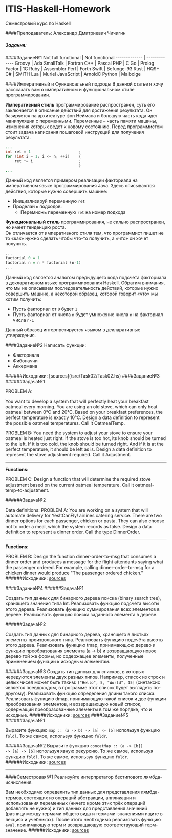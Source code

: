 # ITIS-Haskell-Homework
Семестровый курс по Haskell

####Преподаватель: Александр Дмитриевич Чичигин

##### Задания:
####Задание№1
Not full functional  | Not functional
------------- | -------------
Groovy  | Ada
SmallTalk  | Fortran
C++  | Pascal
PHP  | C
Go  | Prolog
Factor  | 1C
Ruby  | Assembler
Perl  | Forth
Swift  | Befunge-93
Rust  | HQ9+
C#  | SMITH
Lua  | Muriel
JavaScript  | ArnoldC
Python  | Malbolge

####Императивный и Функциоальный подходы
В данной статье я хочу рассказать вам о императивном и функциональном стиле программировании.

**Императивный стиль** программирование распространен, суть его заключается в описание действий для достижения результата. Он базируется на архитектуре фон Неймана и большую часть кода идет манипуляции с переменными. Переменные – часть памяти машины, изменения которых ведет к новому состоянию.
Перед программистом стоит задача написания пошаговой инструкций для получения результата.
```java
...
int ret = 1                     ;
for (int i = 1; i <= n; ++i)    {
    ret *= i                    ;
                                }
...
```
Данный код является примером реализации факториала на императивном языке программирования Java. Здесь описываются действия, которые нужно совершить машине:
<ul>
	<li>Инициализируй переменную <code>ret</code></li>
	<li>Проделай <code>n</code> подходов:
		<ul>
			<li>Перемножь переменную <code>ret</code> на номер подхода</li>
		</ul>
	</li>
</ul>

**Функциональный стиль** программирования, не сильно распространен, но имеет тенденцию роста.<br>
Он отличается от императивного стиля тем, что программист пишет не то «как» нужно сделать чтобы что-то получить, а «что» он хочет получить.
```haskell
...
factorial 0 = 1
factorial n = n * factorial (n-1)
...
```

Данный код является аналогом предыдущего кода подсчета факториала в декларативном языке программирования Haskell. Обратим внимания, что мы не описываем последовательность действий, которые нужно совершить машине, а некоторой образец, которой говорит «что» мы хотим получить:
<ul>
	<li>Пусть факториал от <code>0</code> будет <code>1</code></li>
	<li>Пусть факториал от числа <code>n</code> будет умножение числа <code>n</code> на факториал числа <code>n-1</code></li>
</ul>
Данный образец интерпретируется языком в декларативные утверждения.

####Задание№2
Написать функции:
<ul>
<li>Факториала</li>
<li>Фибоначчи</li>
<li>Аккермана</li>
</ul>
######Исходники: [sources](/src/Task02/Task02.hs)
####Задание№3
######Задача№1

PROBLEM A:

 You want to develop a system that will perfectly heat
 your breakfast oatmeal every morning.
 You are using an old stove, which can only heat oatmeal between 0°C and 20°C.
 Based on your breakfast preferences, the perfect temperature is exactly 10°C.
 Design a data definition to represent the possible oatmeal temperatures.
 Call it OatmealTemp.

 PROBLEM B:
 You need the system to adjust your stove to ensure your oatmeal
 is heated just right.
 If the stove is too hot, its knob should be turned to the left.
 If it is too cold, the knob should be turned right.
 And if it is at the perfect temperature, it should be left as is.
 Design a data definition to represent the stove adjustment required.
 Call it Adjustment.

___

**Functions:**
 
 PROBLEM C:
 Design a function that will determine the required stove adjustment
 based on the current oatmeal temperature.
 Call it oatmeal-temp-to-adjustment.
 
######Задача№2

 Data definitions:
 PROBLEM A:
 You are working on a system that will automate delivery for
 YesItCanFly! airlines catering service.
 There are two dinner options for each passenger, chicken or pasta.
 They can also choose not to order a meal,
 which the system records as false.
 Design a data definition to represent a dinner order.
 Call the type DinnerOrder.
___
 **Functions:**
 
 PROBLEM B:
 Design the function dinner-order-to-msg that consumes a dinner order
 and produces a message for the flight attendants saying
 what the passenger ordered.
 For example, calling dinner-order-to-msg for a chicken dinner
 would produce "The passenger ordered chicken."
######Исходники: [sources](/src/Task03/Task03.hs)

####Задание№4
######Задача№1

Создать тип данных для бинарного дерева поиска (binary search tree), хранящего значения типа Int.
Реализовать функцию подсчёта высоты этого дерева.
Реализовать функцию суммирования всех элементов в дереве.
Реализовать функцию поиска заданного элемента в дереве.

######Задача№2

Создать тип данных для бинарного дерева, хранящего в листьях элементы произвольного типа.
Реализовать функцию подсчёта высоты этого дерева.
Реализовать функцию tmap, принимающюю дерево и функцию преобразования элемента (a -> b) и возвращающую новое дерево той же формы, но содержащее элементы, полученные применением функции к исходным элементам.

######Задача№3
Создать тип данных для списков, в которых чередуются элементы двух разных типов. Например, список из строк и целых чисел может быть таким: <code>["Hello", 5, "World", 15]</code> (синтаксис является псевдокодом, в программе этот список будет выглядеть по-другому).
Реализовать функцию определения длины такого списка.
Реализовать функцию dmap, принимающую такой список и две функции преобразования элементов, и возвращающую новый список, содержащий преобразованные элементы в том же порядке, что и исходные.
######Исходники: [sources](/src/Task04/Task04.hs)
####Задание№5
######Задача№1

Выразите функцию <code>map :: (a -> b) -> [a] -> [b]</code> используя функцию <code>foldl</code>.
То же самое, используя функцию <code>foldr</code>.

######Задача№2
Выразите функцию <code>concatMap :: (a -> [b]) -> [a] -> [b]</code> используя явную рекурсию.
То же самое, используя функцию <code>foldl</code>.
То же самое, используя функцию <code>foldr</code>.
######Исходники: [sources](/src/Task05/Task05.hs)
___
####Семестровая№1
Реализуйте интерпретатор бестипового лямбда-исчисления.

Вам необходимо определить тип данных для представления лямбда-термов, состоящих из операций абстракции, аппликации и использования переменных (ничего кроме этих трёх операций добавлять не нужно) и тип данных для представления значений (разницу между термами общего вида и термами-значениями ищите в лекциях и учебниках). После этого необходимо реализовать функцию <code>eval</code>, принимающую терм и возвращающую соответствующий терм-значение.
######Исходники: [sources](/src/Semestr01/LambdaInter.hs)
